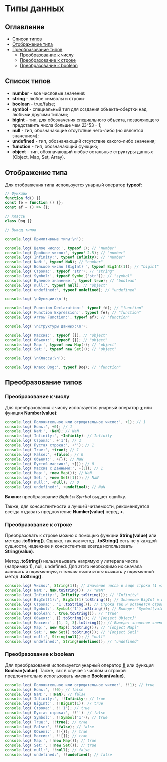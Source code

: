 # Типы данных

## Оглавление

- [Список типов](#TypesList)
- [Отображение типа](#Typeof)
- [Преобразование типов](#TypeConvertion)
  - [Преобразование к числу](#ConvertionToNumber)
  - [Преобразование к строке](#ConvertionToString)
  - [Преобразование к boolean](#ConvertionToBoolean)

## <a name="TypesList"></a> Список типов

- **number** - все числовые значения:
- **string** - любое символы и строки;
- **boolean** - true/false;
- **symbol** - специальный тип для создания объекта-обертки над любыми другими типами;
- **bigint** - тип, для обозначения специального объекта, позволяющего представить числа больше чем 23^53 - 1;
- **null** - тип, обозначающие отсутствие чего-либо (но является значением);
- **undefined** - тип, обозначающий отсутствие какого-либо значения;
- **function** - тип, обозначающий функцию;
- **object** - тип, обозначающий любые остальные структуры данных (Object, Map, Set, Array).

## <a name="Typeof"></a> Отображение типа

Для отображения типа используется унарный оператор [**typeof**](https://github.com/mikhaelzol93/JS-Reference/blob/main/doc/operators.md#Typeof):

```javascript
// Функции
function fd() {}
const fe = function () {};
const af = () => {};

// Классы
class Dog {}

// Вывод типов

console.log('Примитивные типы:\n');

console.log('Целое число:', typeof 1); // "number"
console.log('Дробное число:', typeof 2.5); // "number"
console.log('Infinity:', typeof Infinity); // "number"
console.log('NaN:', typeof NaN); // "number"
console.log('Большое число (BigInt):', typeof BigInt(1)); // "bigint"
console.log('Строка:', typeof 'str'); // "string"
console.log('Symbol:', typeof Symbol('str')); // "symbol"
console.log('Булевое значение:', typeof true); // "boolean"
console.log('null:', typeof null); // "object"
console.log('undefined:', typeof undefined); // "undefined"

console.log('\nФункции:\n');

console.log('Function Declaration:', typeof fd); // "function"
console.log('Function Expression:', typeof fe); // "function"
console.log('Arrow Function:', typeof af); // "function"

console.log('\nСтруктуры данных:\n');

console.log('Массив:', typeof []); // "object"
console.log('Объект:', typeof {}); // "object"
console.log('Map:', typeof new Map()); // "object"
console.log('Set:', typeof new Set()); // "object"

console.log('\nКлассы:\n');

console.log('Класс Dog:', typeof Dog); // "function"
```

## <a name="TypeConvertion"></a> Преобразование типов

### <a name="ConvertionToNumber"></a> Преобразование к числу

Для преобразования к числу используется унарный оператор [**+**](https://github.com/mikhaelzol93/JS-Reference/blob/main/doc/operators.md#ConvertionToNumber) или функция **Number(value)**:

```javascript
console.log('Положительное или отрицательное число:', +1); // 1
console.log('Ноль:', +0); // 1
console.log('NaN:', +NaN); // NaN
console.log('Infinity:', +Infinity); // Infinity
console.log('Строка:', +'1'); // 1
console.log('Пустая строка:', +''); // 1
console.log('True:', +true); // 1
console.log('False:', +false); // 0
console.log('Объект:', +{}); // NaN
console.log('Пустой массив:', +[]); // 0
console.log('Массив с данными:', +[1]); // 1
console.log('Map:', +new Map()); // NaN
console.log('Set:', +new Set([1])); // NaN
console.log('null:', +null); // 0
console.log('undefined:', +undefined); // NaN
```

**Важно:** преобразование _BigInt_ и _Symbol_ выдает ошибку.

Также, для консистентности и лучшей читаемости, рекомендуется всегда отдавать предпочтение **Number(value)** перед **+**.

### <a name="ConvertionToString"></a> Преобразование к строке

Преобразовать к строке можно с помощью функции **String(value)** или метода **.toString()**. Однако, так как метод .**.toString()** есть не у каждой сущности, надежнее и консистентнее всегда использовать **String(value)**.

Метод **.toString()** нельзя вызвать напрямую у литерала числа (например 1), null, undefined. Для этого необходимо их сначала записать в переменную, и только после этого вызвать у переменной метод **.toString()**.

```javascript
console.log('Число:', String(1)); // Значение числа в виде строки (1 => "1")
console.log('NaN:', NaN.toString()); // "NaN"
console.log('Infinity:', Infinity.toString()); // "Infinity"
console.log('BigInt(1):', BigInt(1).toString()); // Значение BigInt в виде строки (BigInt(1) => "1")
console.log('Строка:', '1'.toString()); // Строка так и останется строкой
console.log('Symbol:', Symbol('1').toString()); // Выведет "Symbol(value)" (Symbol(1) => "Symbol(1)")
console.log('Boolean:', true.toString()); // "true"
console.log('Объект:', {}.toString()); // "[object Object]"
console.log('Массив:', [1, 2, 3].toString()); // Выведет значение элементов массива через запятую ([1, 2].toString() => "1, 2")
console.log('Map:', new Map().toString()); // "[object Map]"
console.log('Set:', new Set().toString()); // "[object Set]"
console.log('null:', String(null)); // "null"
console.log('undefined:', String(undefined)); // "undefined"
```

### <a name="ConvertionToBoolean"></a> Преобразование к boolean

Для преобразования используется унарный оператор [**!!**](https://github.com/mikhaelzol93/JS-Reference/blob/main/doc/operators.md#ConvertionToBoolean) или функция **Boolean(value)**. Также, как в случае с числом и строкой предпочтительно использовать именно **Boolean(value)**.

```javascript
console.log('Положительное или отрицательное число:', !!1); // true
console.log('Ноль:', !!0); // false
console.log('NaN:', !!NaN); // false
console.log('Infinity:', !!Infinity); // true
console.log('BigInt:', !!BigInt(1)); // true
console.log('Строка:', !!'1'); // true
console.log('Пустая строка:', !!''); // false
console.log('Symbol:', !!Symbol('1')); // true
console.log('True:', !!true); // true
console.log('False:', !!false); // false
console.log('Объект:', !!{}); // true
console.log('Массив:', !![]); // true
console.log('Map:', !!new Map()); // true
console.log('Set:', !!new Set()); // true
console.log('null:', !!null); // false
console.log('undefined:', !!undefined); // false
```
